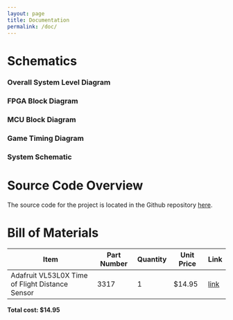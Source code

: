 ```yaml
---
layout: page
title: Documentation
permalink: /doc/
---
```


# Schematics
### Overall System Level Diagram


### FPGA Block Diagram


### MCU Block Diagram 


### Game Timing Diagram



### System Schematic

# Source Code Overview
<!-- This section should include information to describe the organization of the code base and highlight how the code connects. -->

The source code for the project is located in the Github repository [here](https://github.com/mcook26/Crane-Game/tree/main/src).


# Bill of Materials
<!-- The bill of materials should include all the parts used in your project along with the prices and links.  -->

| Item | Part Number | Quantity | Unit Price | Link |
| ---- | ----------- | ----- | ---- | ---- |
| Adafruit VL53L0X Time of Flight Distance Sensor |  3317 | 1 | $14.95 |  [link](https://www.adafruit.com/product/3317) |

**Total cost: $14.95**
